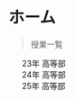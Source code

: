 # ホーム

<style>
.nav-dropdown li {
  list-style: none;
}

.nav-dropdown a {
  display: inline;         /* ← インライン表示に */
  padding: 0;              /* ← 余白を除去 */
  margin: 0;
  text-decoration: none;   /* 必要なら下線を非表示に */
  color: inherit;          /* 親の文字色を継承（お好み） */
}
</style>

> 授業一覧

<ul class="nav-dropdown">
    <li><a href="#/HighSchool_2023/Title.md">23年 高等部</a></li>
    <li><a href="#/HighSchool_2024/Title.md">24年 高等部</a></li>
    <li><a href="#/HighSchool_2025/Title.md">25年 高等部</a></li>
</ul>

